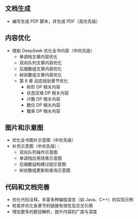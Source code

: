 ## 文档生成

- 编写生成 PDF 脚本，并生成 PDF（高优先级）

## 内容优化

- 借助 DeepSeek 优化全书内容（中优先级）
  - 单调栈文章内容优化
  - 双向队列文章内容优化  
  - 后缀数组文章内容优化
  - 树状数组文章内容优化
  - 第 8 章 动态规划章节优化
    - 树形 DP 相关内容
    - 状态压缩 DP 相关内容
    - 计数 DP 相关内容
    - 数位 DP 相关内容
    - 概率 DP 相关内容

## 图片和示意图

- 优化全书图片示意图（中优先级）
- 补充示意图（中优先级）：
  - 双向队列操作示意图
  - 单调栈应用场景示意图
  - 后缀数组构建过程示意图
  - 树状数组更新和查询示意图

## 代码和文档完善

- 优化代码注释，丰富多种编程语言（如 Java、C++）的实现示例
- 检查并优化各章节的链接有效性及交叉引用
- 增加更多的题目解析，提升内容的广度与深度